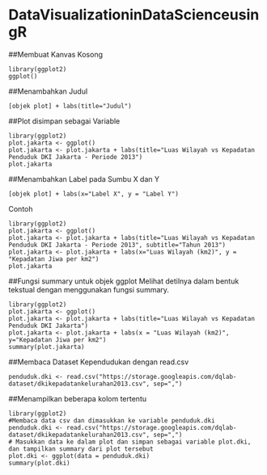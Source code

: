 # DataVisualizationinDataScienceusingR
##Membuat Kanvas Kosong
```
library(ggplot2)
ggplot()
```

##Menambahkan Judul
```
[objek plot] + labs(title="Judul")
```
##Plot disimpan sebagai Variable
```
library(ggplot2)
plot.jakarta <- ggplot()
plot.jakarta <- plot.jakarta + labs(title="Luas Wilayah vs Kepadatan Penduduk DKI Jakarta - Periode 2013")
plot.jakarta
```
##Menambahkan Label pada Sumbu X dan Y
```
[objek plot] + labs(x="Label X", y = "Label Y")
```
Contoh
```
library(ggplot2)
plot.jakarta <- ggplot()
plot.jakarta <- plot.jakarta + labs(title="Luas Wilayah vs Kepadatan Penduduk DKI Jakarta - Periode 2013", subtitle="Tahun 2013")
plot.jakarta <- plot.jakarta + labs(x="Luas Wilayah (km2)", y = "Kepadatan Jiwa per km2")
plot.jakarta
```
##Fungsi summary untuk objek ggplot
Melihat detilnya dalam bentuk tekstual dengan menggunakan fungsi summary.
```
library(ggplot2)
plot.jakarta <- ggplot()
plot.jakarta <- plot.jakarta + labs(title="Luas Wilayah vs Kepadatan Penduduk DKI Jakarta")
plot.jakarta <- plot.jakarta + labs(x = "Luas Wilayah (km2)", y="Kepadatan Jiwa per km2")
summary(plot.jakarta)
```
##Membaca Dataset Kependudukan dengan read.csv
```
penduduk.dki <- read.csv("https://storage.googleapis.com/dqlab-dataset/dkikepadatankelurahan2013.csv", sep=",")
```
##Menampilkan beberapa kolom tertentu
```
library(ggplot2)
#Membaca data csv dan dimasukkan ke variable penduduk.dki
penduduk.dki <- read.csv("https://storage.googleapis.com/dqlab-dataset/dkikepadatankelurahan2013.csv", sep=",")
# Masukkan data ke dalam plot dan simpan sebagai variable plot.dki, dan tampilkan summary dari plot tersebut
plot.dki <- ggplot(data = penduduk.dki)
summary(plot.dki)
```
